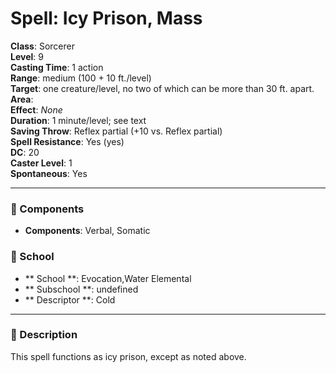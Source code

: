 
# Spell: Icy Prison, Mass
**Class**: Sorcerer  
**Level**: 9  
**Casting Time**: 1 action  
**Range**: medium (100 + 10 ft./level)  
**Target**: one creature/level, no two of which can be more than 30 ft. apart.  
**Area**:   
**Effect**: _None_  
**Duration**: 1 minute/level; see text  
**Saving Throw**: Reflex partial (+10 vs. Reflex partial)  
**Spell Resistance**: Yes (yes)  
**DC**: 20  
**Caster Level**: 1  
**Spontaneous**: Yes

---

### 🔮 Components
- **Components**: Verbal, Somatic

### 🏫 School
- ** School **: Evocation,Water Elemental
- ** Subschool **: undefined
- ** Descriptor **: Cold
---

### 📜 Description
This spell functions as icy prison, except as noted above.
